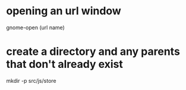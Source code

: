 ﻿# opening an url window
 
 gnome-open (url name) 
 
 # create a directory and any parents that don't already exist
 
 mkdir -p src/js/store

